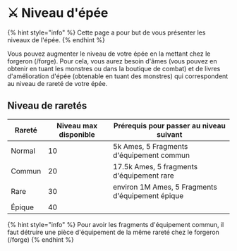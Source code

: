 # ⚔️​ Niveau d'épée

{% hint style="info" %}
Cette page a pour but de vous présenter les niveaux de l'épée.
{% endhint %}

Vous pouvez augmenter le niveau de votre épée en la mettant chez le forgeron (/forge). Pour cela, vous aurez besoin d'âmes (vous pouvez en obtenir en tuant les monstres ou dans la boutique de combat) et de livres d'amélioration d'épée (obtenable en tuant des monstres) qui correspondent au niveau de rareté de votre épée.

## Niveau de raretés

| Rareté | Niveau max disponible | Prérequis pour passer au niveau suivant          |
| ------ | --------------------- | ------------------------------------------------ |
| Normal | 10                    | 5k Ames, 5 Fragments d'équipement commun         |
| Commun | 20                    | 17.5k Ames, 5 fragments d'équipement rare        |
| Rare   | 30                    | environ 1M Ames, 5 Fragments d'équipement épique |
| Épique | 40                    |                                                  |

{% hint style="info" %}
Pour avoir les fragments d'équipement commun, il faut détruire une pièce d'équipement de la même rareté chez le forgeron (/forge)
{% endhint %}
